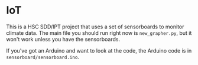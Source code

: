 # IoT
This is a HSC SDD/IPT project that uses a set of sensorboards to monitor climate data.
The main file you should run right now is `new_grapher.py`, but it won't work unless you have the sensorboards.

If you've got an Arduino and want to look at the code, the Arduino code is in `sensorboard/sensorboard.ino`.